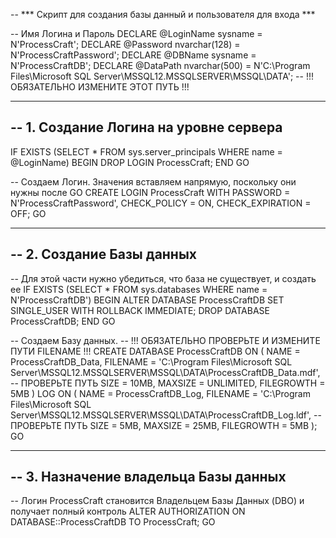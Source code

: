 -- *** Скрипт для создания базы данный и пользователя для входа ***

-- Имя Логина и Пароль
DECLARE @LoginName sysname = N'ProcessCraft';
DECLARE @Password nvarchar(128) = N'ProcessCraftPassword';
DECLARE @DBName sysname = N'ProcessCraftDB';
DECLARE @DataPath nvarchar(500) = N'C:\Program Files\Microsoft SQL Server\MSSQL12.MSSQLSERVER\MSSQL\DATA'; -- !!! ОБЯЗАТЕЛЬНО ИЗМЕНИТЕ ЭТОТ ПУТЬ !!!

--------------------------------------------------------------------------------------
-- 1. Создание Логина на уровне сервера
--------------------------------------------------------------------------------------

IF EXISTS (SELECT * FROM sys.server_principals WHERE name = @LoginName)
BEGIN
    DROP LOGIN ProcessCraft;
END
GO

-- Создаем Логин. Значения вставляем напрямую, поскольку они нужны после GO
CREATE LOGIN ProcessCraft
    WITH PASSWORD = N'ProcessCraftPassword',
    CHECK_POLICY = ON,
    CHECK_EXPIRATION = OFF;
GO

--------------------------------------------------------------------------------------
-- 2. Создание Базы данных
--------------------------------------------------------------------------------------

-- Для этой части нужно убедиться, что база не существует, и создать ее
IF EXISTS (SELECT * FROM sys.databases WHERE name = N'ProcessCraftDB')
BEGIN
    ALTER DATABASE ProcessCraftDB SET SINGLE_USER WITH ROLLBACK IMMEDIATE;
    DROP DATABASE ProcessCraftDB;
END
GO

-- Создаем Базу данных.
-- !!! ОБЯЗАТЕЛЬНО ПРОВЕРЬТЕ И ИЗМЕНИТЕ ПУТИ FILENAME !!!
CREATE DATABASE ProcessCraftDB
ON
( NAME = ProcessCraftDB_Data,
    FILENAME = 'C:\Program Files\Microsoft SQL Server\MSSQL12.MSSQLSERVER\MSSQL\DATA\ProcessCraftDB_Data.mdf', -- ПРОВЕРЬТЕ ПУТЬ
    SIZE = 10MB,
    MAXSIZE = UNLIMITED,
    FILEGROWTH = 5MB )
LOG ON
( NAME = ProcessCraftDB_Log,
    FILENAME = 'C:\Program Files\Microsoft SQL Server\MSSQL12.MSSQLSERVER\MSSQL\DATA\ProcessCraftDB_Log.ldf',  -- ПРОВЕРЬТЕ ПУТЬ
    SIZE = 5MB,
    MAXSIZE = 25MB,
    FILEGROWTH = 5MB );
GO

--------------------------------------------------------------------------------------
-- 3. Назначение владельца Базы данных
--------------------------------------------------------------------------------------

-- Логин ProcessCraft становится Владельцем Базы Данных (DBO) и получает полный контроль
ALTER AUTHORIZATION ON DATABASE::ProcessCraftDB TO ProcessCraft;
GO